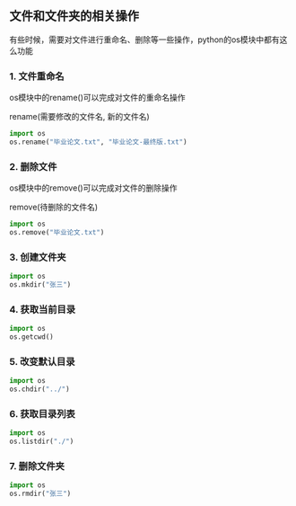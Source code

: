 ## 文件和文件夹的相关操作

有些时候，需要对文件进行重命名、删除等一些操作，python的os模块中都有这么功能

### 1. 文件重命名

os模块中的rename\(\)可以完成对文件的重命名操作

rename\(需要修改的文件名, 新的文件名\)

```python
import os
os.rename("毕业论文.txt", "毕业论文-最终版.txt")
```

### 2. 删除文件

os模块中的remove\(\)可以完成对文件的删除操作

remove\(待删除的文件名\)

```python
import os
os.remove("毕业论文.txt")
```

### 3. 创建文件夹

```python
import os
os.mkdir("张三")
```

### 4. 获取当前目录

```python
import os
os.getcwd()
```

### 5. 改变默认目录

```python
import os
os.chdir("../")
```

### 6. 获取目录列表

```python
import os
os.listdir("./")
```

### 7. 删除文件夹

```python
import os
os.rmdir("张三")
```



